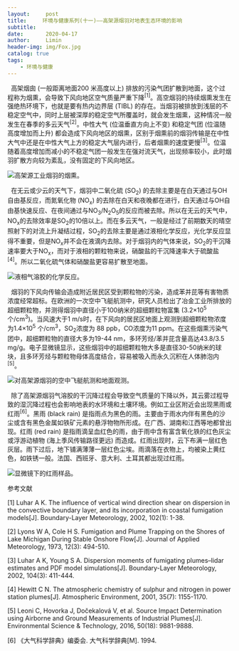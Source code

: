 ```yaml
---
layout:     post                  
title:     环境与健康系列(十一)——高架源烟羽对地表生态环境的影响
subtitle: 
date:       2020-04-17
author:     Limin                    
header-img: img/Fox.jpg    
catalog: true                     
tags:                             
    - 环境与健康
---
```


&nbsp;  高架烟囱 (一般距离地面200 米高度以上) 排放的污染气团扩散到地面，这个过程称为烟熏，会导致下风向地区空气质量严重下降<sup>[1]</sup>。高空烟羽的持续烟熏发生在强绝热环境下，也就是要有热内边界层 (TIBL) 的存在。当烟羽被排放到浅层的不稳定空气中，同时上层被深厚的稳定空气所覆盖时，就会发生烟熏，这种情况一般发生在春季的多云天气<sup>[2]</sup>。中性大气 (位温垂直方向上不变) 和稳定气团 (位温随高度增加而上升) 都会造成下风向地区的烟熏，区别于烟熏前的烟羽传输是在中性大气中还是在中性大气上方的稳定大气层内进行，后者烟熏的速度更慢<sup>[3]</sup>。位温随着高度增加而减小的不稳定气团一般发生在强对流天气，出现频率较小，此时烟羽扩散方向较为紊乱，没有固定的下风向地区。

![高架源工业烟羽的烟熏。](https://upload-images.jianshu.io/upload_images/17085473-95922bf885135c44.png?imageMogr2/auto-orient/strip%7CimageView2/2/w/1240)

&nbsp;  在无云或少云的天气下，烟羽中二氧化硫 (SO<sub>2</sub>) 的去除主要是在白天通过与OH自由基反应，而氮氧化物 (NO<sub>x</sub>) 的去除在白天和夜晚都在进行，白天通过与OH自由基快速反应、在夜间通过与NO<sub>3</sub>/N<sub>2</sub>O<sub>5</sub>的反应而被去除。所以在无云的天气中，NO<sub>x</sub>的去除效率是SO<sub>2</sub>的10倍以上。而在多云天气，一般是经过了前期数天的晴空照射下的对流上升凝结过程，SO<sub>2</sub>的去除主要是通过液相化学反应，光化学反应显得不重要，但是NO<sub>x</sub>并不会在液滴内去除。对于烟羽内的气体来说，SO<sub>2</sub>的干沉降速率要大于NO<sub>x</sub>，而对于液相的颗粒物来说，硝酸盐的干沉降速率大于硫酸盐<sup>[4]</sup>。所以二氧化硫气体和硝酸盐更容易扩散至地面。

![液相气溶胶的化学反应。](https://upload-images.jianshu.io/upload_images/17085473-34437aa964718d4c.png?imageMogr2/auto-orient/strip%7CimageView2/2/w/1240)

&nbsp;  烟羽的下风向传输会造成附近居民区受到颗粒物的污染，造成苯并芘等有害物质浓度经常超标。在欧洲的一次空中飞艇航测中，研究人员检出了冶金工业所排放的超细颗粒物，并测得烟羽中直径小于100纳米的超细颗粒物富集 (3.2×10<sup>5</sup> 个/cm<sup>3</sup>)。当风速大于1 m/s时，在下风向的居民区地面上观测到超细颗粒物浓度为1.4×10<sup>5</sup> 个/cm<sup>3</sup>，SO<sub>2</sub>浓度为 88 ppb，CO浓度为11 ppm。在这些烟熏污染气团中，超细颗粒物的直径大多为19-44 nm，多环芳烃/苯并芘含量高达43.8/3.5 mg/g。电子显微镜显示，这些烟羽中的超细颗粒物大多是直径30-50纳米的球块，且多环芳烃与颗粒物母体高度结合，容易被吸入而永久沉积在人体肺泡内<sup>[5]</sup>。

![对高架源烟羽的空中飞艇航测和地面观测。](https://upload-images.jianshu.io/upload_images/17085473-84ebba4e5d4d26d6.png?imageMogr2/auto-orient/strip%7CimageView2/2/w/1240)

&nbsp;  除了高架源烟羽气溶胶的干沉降过程会导致空气质量的下降以外，其云雾过程导致的湿沉降过程也会影响地表的水环境和土壤环境。例如工业区附近会出现黑雨或红雨<sup>[6]</sup>。黑雨 (black rain) 是指雨点为黑色的雨。主要由于雨水内伴有黑色的沙尘或含有黑色金属如铁矿元素的悬浮物物所形成。在广西、湖南和江西等地都曾出现。红雨 (red rain) 是指雨滴呈血红色的雨，由于雨中含有富含氧化铁的红色灰尘或浮游动植物 (海上季风传输路径更远) 而造成。红雨出现时，云下布满一层红色灰层。雨下过后，地下铺满薄薄一层红色尘埃。雨滴落在衣物上，均被染上黄红色，如铁锈一般。法国、西班牙、意大利、土耳其都出现过红雨。

![显微镜下的红雨样品。](https://upload-images.jianshu.io/upload_images/17085473-deb411a1120536b4.png?imageMogr2/auto-orient/strip%7CimageView2/2/w/1240)

参考文献

[1] Luhar A K. The influence of vertical wind direction shear on dispersion in the convective boundary layer, and its incorporation in coastal fumigation models[J]. Boundary-Layer Meteorology, 2002, 102(1): 1-38.

[2] Lyons W A, Cole H S. Fumigation and Plume Trapping on the Shores of Lake Michigan During Stable Onshore Flow[J]. Journal of Applied Meteorology, 1973, 12(3): 494-510.

[3] Luhar A K, Young S A. Dispersion moments of fumigating plumes–lidar estimates and PDF model simulations[J]. Boundary-Layer Meteorology, 2002, 104(3): 411-444.

[4] Hewitt C N. The atmospheric chemistry of sulphur and nitrogen in power station plumes[J]. Atmospheric Environment, 2001, 35(7): 1155-1170.

[5] Leoni C, Hovorka J, Dočekalová V, et al. Source Impact Determination using Airborne and Ground Measurements of Industrial Plumes[J]. Environmental Science & Technology, 2016, 50(18): 9881-9888.

[6] 《大气科学辞典》编委会. 大气科学辞典[M]. 1994.
